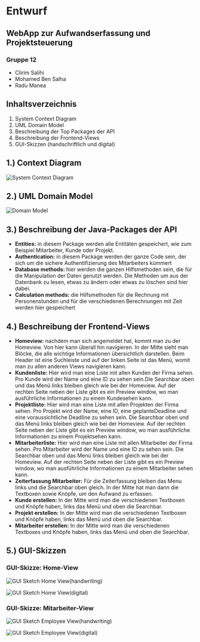 # Entwurf
## WebApp zur Aufwandserfassung und Projektsteuerung
### Gruppe 12
- Clirim Salihi
- Mohamed Ben Salha
- Radu Manea

## Inhaltsverzeichnis
1. System Context Diagram
2. UML Domain Model
3. Beschreibung der Top Packages der API
4. Beschreibung der Frontend-Views
5. GUI-Skizzen (handschriftlich und digital)

## 1.) Context Diagram

![System Context Diagram](images/System_context_diagram.png)

## 2.) UML Domain Model

![Domain Model](images/Class_Diagram.png)


## 3.) Beschreibung der Java-Packages der API

- **Entities:** in diesem Package werden alle Entitäten gespeichert, wie zum Beispiel Mitarbeiter, Kunde oder Projekt.
- **Authentication:** in diesem Package werden der ganze Code sein, der sich um die sichere Authentifizierung des Mitarbeiters kümmert
- **Database methods:** hier werden die ganzen Hilfsmethoden sein, die für die Manipulation der Daten genutzt werden. Die Methoden um aus der Datenbank zu lesen, etwas zu ändern oder etwas zu löschen sind hier dabei.
- **Calculation methods:** die Hilfsmethoden für die Rechnung mit Personenstunden und für die verschiedenen Berechnungen mit Zeit werden hier gespeichert


## 4.) Beschreibung der Frontend-Views

- **Homeview:** nachdem man sich angemeldet hat, kommt man zu der Homeview. Von hier kann überall hin navigieren. In der Mitte sieht man Blöcke, die alle wichtige Informationen übersichtlich darstellen. Beim Header ist eine Suchleiste und auf der linken Seite ist das Menü, womit man zu allen anderen Views navigieren kann.
- **Kundenliste:** Hier wird man eine Liste mit allen Kunden der Firma sehen. Pro Kunde wird der Name und eine ID zu sehen sein.Die Searchbar oben und das Menü links bleiben gleich wie bei der Homeview. Auf der rechten Seite neben der Liste gibt es ein Preview window, wo man ausführliche Informationen zu einem Kundesehen kann.
- **Projektliste:** Hier wird man eine Liste mit allen Projekten der Firma sehen. Pro Projekt wird der Name, eine ID, eine geplanteDeadline und eine voraussichtliche Deadline zu sehen sein. Die Searchbar oben und das Menü links bleiben gleich wie bei der Homeview. Auf der rechten Seite neben der Liste gibt es ein Preview window, wo man ausführliche Informationen zu einem Projektsehen kann.
- **Mitarbeiterliste:** Hier wird man eine Liste mit allen Mitarbeiter der Firma sehen. Pro Mitarbeiter wird der Name und eine ID  zu sehen sein. Die Searchbar oben und das Menü links bleiben gleich wie bei der Homeview. Auf der rechten Seite neben der Liste gibt es ein Preview window, wo man ausführliche Informationen zu einem Mitarbeiter sehen kann.
- **Zeiterfassung Mitarbeiter:** Für die Zeiterfassung bleiben das Menu links und die Searchbar oben gleich. In der Mitte hat man dann die Textboxen sowie Knöpfe, um den Aufwand zu erfassen.
- **Kunde erstellen:** In der Mitte wird man die verschiedenen Textboxen und Knöpfe haben, links das Menü und oben die Searchbar.
- **Projekt erstellen:** In der Mitte wird man die verschiedenen Textboxen und Knöpfe haben, links das Menü und oben die Searchbar.
- **Mitarbeiter erstellen:** In der Mitte wird man die verschiedenen Textboxes und Knöpfe haben, links das Menü und oben die Searchbar.

## 5.) GUI-Skizzen
### GUI-Skizze: Home-View

![GUI Sketch Home View(handwriting)](sketches/Home_View.png)

![GUI Sketch Home View(digital)](sketches/Home_view2.png)


### GUI-Skizze: Mitarbeiter-View

![GUI Sketch Employee View(handwriting)](sketches/Employee_View.png)

![GUI Sketch Employee View(digital)](sketches/Employee_View2.png)

